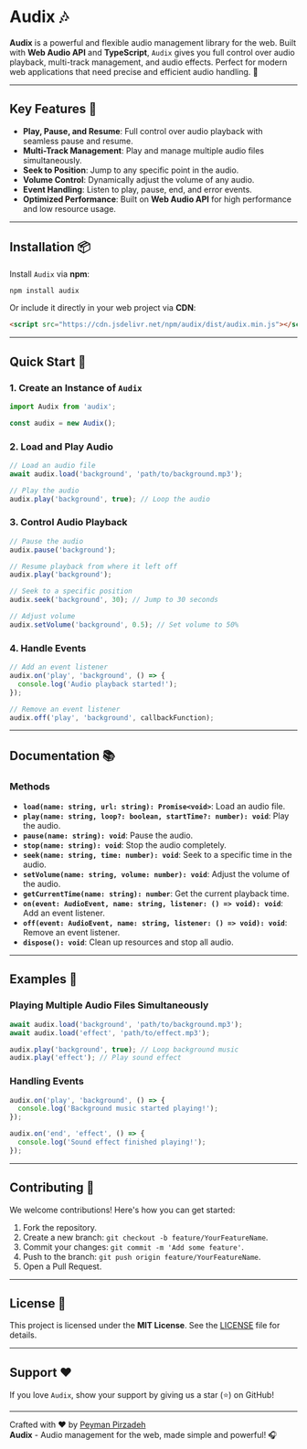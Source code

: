 # Audix 🎶

**Audix** is a powerful and flexible audio management library for the web. Built with **Web Audio API** and **TypeScript**, `Audix` gives you full control over audio playback, multi-track management, and audio effects. Perfect for modern web applications that need precise and efficient audio handling. 🚀

---

## Key Features 🌟

- **Play, Pause, and Resume**: Full control over audio playback with seamless pause and resume.
- **Multi-Track Management**: Play and manage multiple audio files simultaneously.
- **Seek to Position**: Jump to any specific point in the audio.
- **Volume Control**: Dynamically adjust the volume of any audio.
- **Event Handling**: Listen to play, pause, end, and error events.
- **Optimized Performance**: Built on **Web Audio API** for high performance and low resource usage.

---

## Installation 📦

Install `Audix` via **npm**:

```bash
npm install audix
```

Or include it directly in your web project via **CDN**:

```html
<script src="https://cdn.jsdelivr.net/npm/audix/dist/audix.min.js"></script>
```

---

## Quick Start 🚀

### 1. Create an Instance of `Audix`

```typescript
import Audix from 'audix';

const audix = new Audix();
```

### 2. Load and Play Audio

```typescript
// Load an audio file
await audix.load('background', 'path/to/background.mp3');

// Play the audio
audix.play('background', true); // Loop the audio
```

### 3. Control Audio Playback

```typescript
// Pause the audio
audix.pause('background');

// Resume playback from where it left off
audix.play('background');

// Seek to a specific position
audix.seek('background', 30); // Jump to 30 seconds

// Adjust volume
audix.setVolume('background', 0.5); // Set volume to 50%
```

### 4. Handle Events

```typescript
// Add an event listener
audix.on('play', 'background', () => {
  console.log('Audio playback started!');
});

// Remove an event listener
audix.off('play', 'background', callbackFunction);
```

---

## Documentation 📚

### Methods

- **`load(name: string, url: string): Promise<void>`**: Load an audio file.
- **`play(name: string, loop?: boolean, startTime?: number): void`**: Play the audio.
- **`pause(name: string): void`**: Pause the audio.
- **`stop(name: string): void`**: Stop the audio completely.
- **`seek(name: string, time: number): void`**: Seek to a specific time in the audio.
- **`setVolume(name: string, volume: number): void`**: Adjust the volume of the audio.
- **`getCurrentTime(name: string): number`**: Get the current playback time.
- **`on(event: AudioEvent, name: string, listener: () => void): void`**: Add an event listener.
- **`off(event: AudioEvent, name: string, listener: () => void): void`**: Remove an event listener.
- **`dispose(): void`**: Clean up resources and stop all audio.

---

## Examples 🎨

### Playing Multiple Audio Files Simultaneously

```typescript
await audix.load('background', 'path/to/background.mp3');
await audix.load('effect', 'path/to/effect.mp3');

audix.play('background', true); // Loop background music
audix.play('effect'); // Play sound effect
```

### Handling Events

```typescript
audix.on('play', 'background', () => {
  console.log('Background music started playing!');
});

audix.on('end', 'effect', () => {
  console.log('Sound effect finished playing!');
});
```

---

## Contributing 🤝

We welcome contributions! Here's how you can get started:

1. Fork the repository.
2. Create a new branch: `git checkout -b feature/YourFeatureName`.
3. Commit your changes: `git commit -m 'Add some feature'`.
4. Push to the branch: `git push origin feature/YourFeatureName`.
5. Open a Pull Request.

---

## License 📜

This project is licensed under the **MIT License**. See the [LICENSE](LICENSE) file for details.

---

## Support ❤️

If you love `Audix`, show your support by giving us a star (⭐) on GitHub!

---

Crafted with ❤️ by [Peyman Pirzadeh](https://github.com/peymanprd)  
**Audix** - Audio management for the web, made simple and powerful! 🎧

